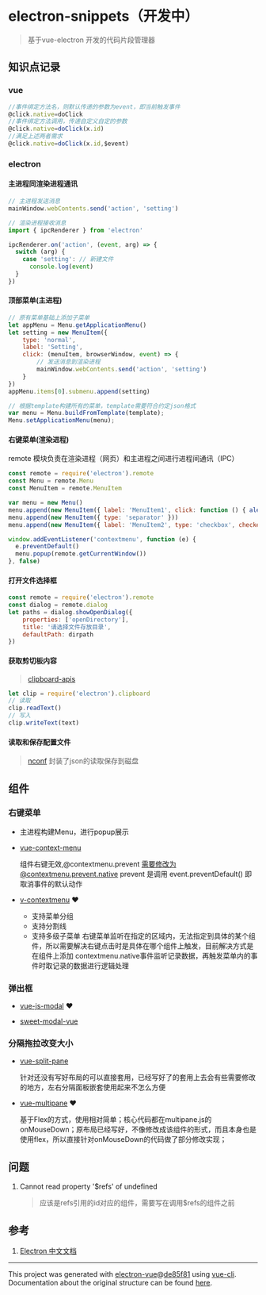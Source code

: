 # electron-snippets（开发中）

> 基于vue-electron 开发的代码片段管理器

## 知识点记录

### vue

```js
//事件绑定方法名，则默认传递的参数为event，即当前触发事件
@click.native=doClick
//事件绑定方法调用，传递自定义自定的参数
@click.native=doClick(x.id)
//满足上述两者需求
@click.native=doClick(x.id,$event)
```

### electron

#### 主进程同渲染进程通讯

```js
// 主进程发送消息
mainWindow.webContents.send('action', 'setting')

// 渲染进程接收消息
import { ipcRenderer } from 'electron'

ipcRenderer.on('action', (event, arg) => {
  switch (arg) {
    case 'setting': // 新建文件
      console.log(event)
  }
})
```


#### 顶部菜单(主进程)

```js
// 原有菜单基础上添加子菜单
let appMenu = Menu.getApplicationMenu()
let setting = new MenuItem({
    type: 'normal',
    label: 'Setting',
    click: (menuItem, browserWindow, event) => {
        // 发送消息到渲染进程
        mainWindow.webContents.send('action', 'setting')
    }
})
appMenu.items[0].submenu.append(setting)

// 根据template构建所有的菜单，template需要符合约定json格式
var menu = Menu.buildFromTemplate(template);
Menu.setApplicationMenu(menu);
```

#### 右键菜单(渲染进程)

remote 模块负责在渲染进程（网页）和主进程之间进行进程间通讯（IPC）

```js
const remote = require('electron').remote
const Menu = remote.Menu
const MenuItem = remote.MenuItem

var menu = new Menu()
menu.append(new MenuItem({ label: 'MenuItem1', click: function () { alert('zqz click  item 1') } }))
menu.append(new MenuItem({ type: 'separator' }))
menu.append(new MenuItem({ label: 'MenuItem2', type: 'checkbox', checked: true }))

window.addEventListener('contextmenu', function (e) {
  e.preventDefault()
  menu.popup(remote.getCurrentWindow())
}, false)
```

#### 打开文件选择框

```js
const remote = require('electron').remote
const dialog = remote.dialog
let paths = dialog.showOpenDialog({
    properties: ['openDirectory'],
    title: '请选择文件存放目录',
    defaultPath: dirpath
})
```
#### 获取剪切板内容

> [clipboard-apis](https://www.w3.org/TR/clipboard-apis/)

```js
let clip = require('electron').clipboard
// 读取
clip.readText()
// 写入
clip.writeText(text)
```

#### 读取和保存配置文件

> [nconf](https://github.com/indexzero/nconf) 封装了json的读取保存到磁盘


## 组件

### 右键菜单

- 主进程构建Menu，进行popup展示

- [vue-context-menu][0]

    组件右键无效,@contextmenu.prevent 需要修改为@contextmenu.prevent.native
    prevent 是调用 event.preventDefault() 即取消事件的默认动作

- [v-contextmenu][1] ❤

  - 支持菜单分组
  - 支持分割线
  - 支持多级子菜单
    右键菜单监听在指定的区域内，无法指定到具体的某个组件，所以需要解决右键点击时是具体在哪个组件上触发，目前解决方式是在组件上添加 contextmenu.native事件监听记录数据，再触发菜单内的事件时取记录的数据进行逻辑处理

### 弹出框

- [vue-js-modal][2] ❤

- [sweet-modal-vue][3]


### 分隔拖拉改变大小

- [vue-split-pane][4]

    针对还没有写好布局的可以直接套用，已经写好了的套用上去会有些需要修改的地方，左右分隔面板嵌套使用起来不怎么方便

- [vue-multipane][5] ❤

    基于Flex的方式，使用相对简单；核心代码都在multipane.js的 onMouseDown；原布局已经写好，不像修改成该组件的形式，而且本身也是使用flex，所以直接针对onMouseDown的代码做了部分修改实现；

## 问题

1. Cannot read property '$refs' of undefined
    > 应该是refs引用的id对应的组件，需要写在调用$refs的组件之前



## 参考

1. [Electron 中文文档](https://www.w3cschool.cn/electronmanual/)
---

This project was generated with [electron-vue](https://github.com/SimulatedGREG/electron-vue)@[de85f81](https://github.com/SimulatedGREG/electron-vue/tree/de85f81890c01500113738bfe57bef136f9fbf52) using [vue-cli](https://github.com/vuejs/vue-cli). Documentation about the original structure can be found [here](https://simulatedgreg.gitbooks.io/electron-vue/content/index.html).

[0]: https://github.com/vmaimone/vue-context-menu "vue-context-menu"
[1]: https://github.com/XBT1/v-contextmenu/blob/master/docs/usage.md "v-contextmenu"

[2]: https://github.com/euvl/vue-js-modal "vue-js-modal"
[3]: https://github.com/adeptoas/sweet-modal-vue "sweet-modal-vue"

[4]: https://github.com/PanJiaChen/vue-split-pane "vue-split-pane"
[5]: https://github.com/yansern/vue-multipane "vue-multipane"